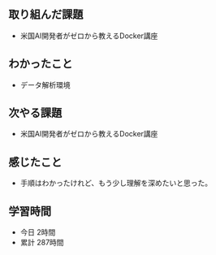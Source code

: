 ## 取り組んだ課題
- 米国AI開発者がゼロから教えるDocker講座
## わかったこと
- データ解析環境
## 次やる課題
- 米国AI開発者がゼロから教えるDocker講座
## 感じたこと
- 手順はわかったけれど、もう少し理解を深めたいと思った。
## 学習時間
- 今日 2時間
- 累計 287時間
